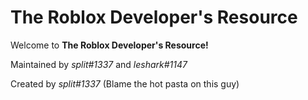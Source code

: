 # The Roblox Developer's Resource
Welcome to **The Roblox Developer's Resource!**

Maintained by *split#1337* and *leshark#1147*

Created by *split#1337* (Blame the hot pasta on this guy)
